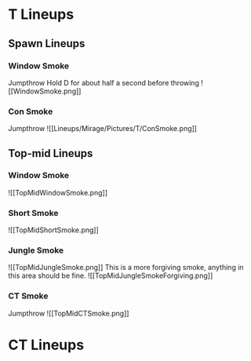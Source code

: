 # T Lineups
## Spawn Lineups
### Window Smoke
Jumpthrow
Hold D for about half a second before throwing
![[WindowSmoke.png]]
### Con Smoke
Jumpthrow
![[Lineups/Mirage/Pictures/T/ConSmoke.png]]
## Top-mid Lineups
### Window Smoke
![[TopMidWindowSmoke.png]]
### Short Smoke
![[TopMidShortSmoke.png]]
### Jungle Smoke
![[TopMidJungleSmoke.png]]
This is a more forgiving smoke, anything in this area should be fine.
![[TopMidJungleSmokeForgiving.png]]
### CT Smoke
Jumpthrow
![[TopMidCTSmoke.png]]
# CT Lineups